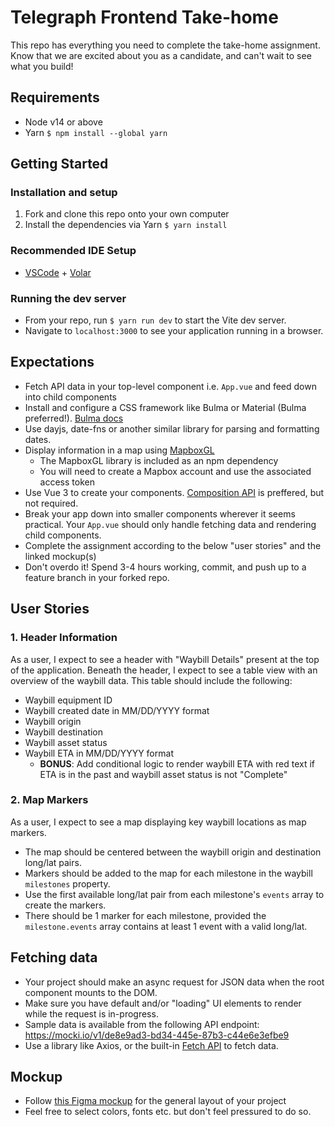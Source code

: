 # Telegraph Frontend Take-home

This repo has everything you need to complete the take-home assignment. Know that we are excited about you as a candidate, and can't wait to see what you build!

## Requirements

- Node v14 or above
- Yarn `$ npm install --global yarn`

## Getting Started

### Installation and setup

1. Fork and clone this repo onto your own computer
2. Install the dependencies via Yarn `$ yarn install`

### Recommended IDE Setup

- [VSCode](https://code.visualstudio.com/) + [Volar](https://marketplace.visualstudio.com/items?itemName=johnsoncodehk.volar)

### Running the dev server

- From your repo, run `$ yarn run dev` to start the Vite dev server.
- Navigate to `localhost:3000` to see your application running in a browser.

## Expectations

- Fetch API data in your top-level component i.e. `App.vue` and feed down into child components
- Install and configure a CSS framework like Bulma or Material (Bulma preferred!). [Bulma docs](https://bulma.io)
- Use dayjs, date-fns or another similar library for parsing and formatting dates.
- Display information in a map using [MapboxGL](https://docs.mapbox.com/mapbox-gl-js/example/simple-map/)
  - The MapboxGL library is included as an npm dependency
  - You will need to create a Mapbox account and use the associated access token
- Use Vue 3 to create your components. [Composition API](https://v3.vuejs.org/guide/composition-api-introduction.html#introduction) is preffered, but not required.
- Break your app down into smaller components wherever it seems practical. Your `App.vue` should only handle fetching data and rendering child components.
- Complete the assignment according to the below "user stories" and the linked mockup(s)
- Don't overdo it! Spend 3-4 hours working, commit, and push up to a feature branch in your forked repo.

## User Stories

### 1. Header Information

As a user, I expect to see a header with "Waybill Details" present at the top of the application.
Beneath the header, I expect to see a table view with an overview of the waybill data. This table should include the following:

- Waybill equipment ID
- Waybill created date in MM/DD/YYYY format
- Waybill origin
- Waybill destination
- Waybill asset status
- Waybill ETA in MM/DD/YYYY format
  - **BONUS**: Add conditional logic to render waybill ETA with red text if ETA is in the past and waybill asset status is not "Complete"
  
### 2. Map Markers

As a user, I expect to see a map displaying key waybill locations as map markers.

- The map should be centered between the waybill origin and destination long/lat pairs.
- Markers should be added to the map for each milestone in the waybill `milestones` property.
- Use the first available long/lat pair from each milestone's `events` array to create the markers.
- There should be 1 marker for each milestone, provided the `milestone.events` array contains at least 1 event with a valid long/lat.

## Fetching data

- Your project should make an async request for JSON data when the root component mounts to the DOM.
- Make sure you have default and/or "loading" UI elements to render while the request is in-progress.
- Sample data is available from the following API endpoint: https://mocki.io/v1/de8e9ad3-bd34-445e-87b3-c44e6e3efbe9
- Use a library like Axios, or the built-in [Fetch API](https://developer.mozilla.org/en-US/docs/Web/API/Fetch_API) to fetch data.

## Mockup

- Follow [this Figma mockup](https://www.figma.com/file/ejrZ0CzAEJ4zLtlXyvB8Po/FE-take-home?node-id=0%3A1) for the general layout of your project
- Feel free to select colors, fonts etc. but don't feel pressured to do so.

